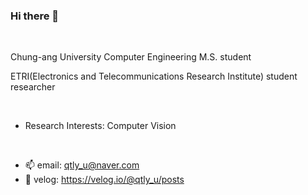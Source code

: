 ### Hi there 👋

<br/>

Chung-ang University Computer Engineering M.S. student

ETRI(Electronics and Telecommunications Research Institute) student researcher

<br/>


- Research Interests:
Computer Vision
<br/>


- 📫 email: qtly_u@naver.com
- 🌱 velog: https://velog.io/@qtly_u/posts
